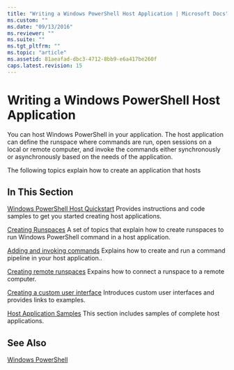 ```yaml
---
title: "Writing a Windows PowerShell Host Application | Microsoft Docs"
ms.custom: ""
ms.date: "09/13/2016"
ms.reviewer: ""
ms.suite: ""
ms.tgt_pltfrm: ""
ms.topic: "article"
ms.assetid: 81aeafad-dbc3-4712-8bb9-e6a417be260f
caps.latest.revision: 15
---
```

# Writing a Windows PowerShell Host Application

You can host Windows PowerShell in your application. The host application can define the runspace where commands are run, open sessions on a local or remote computer, and invoke the commands either synchronously or asynchronously based on the needs of the application.

 The following topics explain how to create an application that hosts

## In This Section

 [Windows PowerShell Host Quickstart](./windows-powershell-host-quickstart.md)
 Provides instructions and code samples to get you started creating host applications.

 [Creating Runspaces](./creating-runspaces.md)
 A set of topics that explain how to create runspaces to run Windows PowerShell command in a host application.

 [Adding and invoking commands](./adding-and-invoking-commands.md)
 Explains how to create and run a command pipeline in your host application..

 [Creating remote runspaces](./creating-remote-runspaces.md)
 Expains how to connect a runspace to a remote computer.

 [Creating a custom user interface](./creating-a-custom-user-interface.md)
 Introduces custom user interfaces and provides links to examples.

 [Host Application Samples](./host-application-samples.md)
 This section includes samples of complete host applications.

## See Also

 [Windows PowerShell](https://msdn.microsoft.com/en-us/b41a2af3-aec1-402d-8e18-c2c26be461ff)